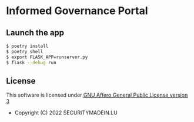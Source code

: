 # Informed Governance Portal

## Launch the app

```bash
$ poetry install
$ poetry shell
$ export FLASK_APP=runserver.py
$ flask --debug run
```

## License

This software is licensed under
[GNU Affero General Public License version 3](https://www.gnu.org/licenses/agpl-3.0.html)

* Copyright (C) 2022 SECURITYMADEIN.LU
